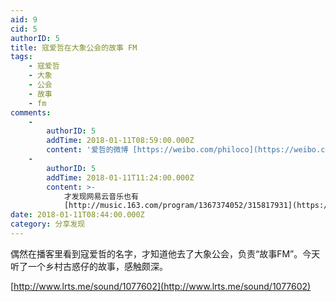 ```yaml
---
aid: 9
cid: 5
authorID: 5
title: 寇爱哲在大象公会的故事 FM
tags:
    - 寇爱哲
    - 大象
    - 公会
    - 故事
    - fm
comments:
    -
        authorID: 5
        addTime: 2018-01-11T08:59:00.000Z
        content: '爱哲的微博 [https://weibo.com/philoco](https://weibo.com/philoco)'
    -
        authorID: 5
        addTime: 2018-01-11T11:24:00.000Z
        content: >-
            才发现网易云音乐也有
            [http://music.163.com/program/1367374052/315817931](https://music.163.com/program/1367374052/315817931)
date: 2018-01-11T08:44:00.000Z
category: 分享发现
---
```


偶然在播客里看到寇爱哲的名字，才知道他去了大象公会，负责“故事FM”。今天听了一个乡村古惑仔的故事，感触颇深。

[http://www.lrts.me/sound/1077602](http://www.lrts.me/sound/1077602)

